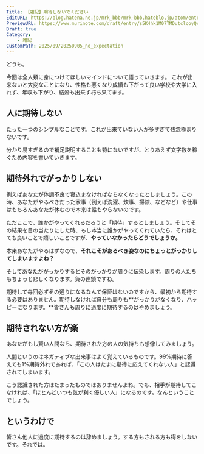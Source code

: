 ```yaml
---
Title: 【雑記】期待しないでください
EditURL: https://blog.hatena.ne.jp/mrk_bbb/mrk-bbb.hateblo.jp/atom/entry/6802888565215931185
PreviewURL: https://www.murinote.com/draft/entry/s5K4hk1M07TMDutclcoyQcwsuOI
Draft: true
Category:
    - 雑記
CustomPath: 2025/09/20250905_no_expectation
---
```


どうも。

今回は全人類に身につけてほしいマインドについて語っていきます。
これが出来ないと大変なことになり、性格も悪くなり成績も下がって良い学校や大学に入れず、年収も下がり、結婚も出来ず朽ち果てます。

## 人に期待しない
たった一つのシンプルなことです。これが出来ていない人が多すぎて残念極まりないです。

分かり易すぎるので補足説明することも特にないですが、とりあえず文字数を稼ぐため内容を書いていきます。

## 期待外れでがっかりしない
例えばあなたが体調不良で寝込まなければならなくなったとしましょう。この時、あなたがやるべきだった家事（例えば洗濯、炊事、掃除、などなど）や仕事はもちろんあなたが休むので本来は誰もやらないのです。

ただここで、誰かがやってくれるだろうと「期待」するとしましょう。そしてその結果を目の当たりにした時、もし本当に誰かがやってくれていたら、それはとても良いことで嬉しいことですが、**やっていなかったらどうでしょうか。**

本来あなたがやるはずなので、**それこそがあるべき姿なのにちょっとがっかりしてしまいますよね？**

そしてあなたががっかりするとそのがっかりが周りに伝染します。周りの人たちもちょっと悲しくなります。負の連鎖ですね。

期待して毎回必ずその通りになるなんて保証はないのですから、最初から期待する必要はありません。期待しなければ自分も周りも**がっかりがなくなり、ハッピーになります。**皆さんも周りに過度に期待するのはやめましょう。

## 期待されない方が楽
あなたがもし賢い人間なら、期待された方の人の気持ちも想像してみましょう。

人間というのはネガティブな出来事はよく覚えているものです。99%期待に答えても1%期待外れであれば、「この人はたまに期待に応えてくれない人」と認識されてしまいます。

こう認識された方はたまったものではありませんよね。でも、相手が期待してこなければ、「ほとんどいつも気が利く優しい人」になるのです。なんということでしょう。

## というわけで
皆さん他人に過度に期待するのは辞めましょう。する方もされる方も得をしないです。それでは。




